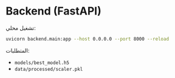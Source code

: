 
# ‎Backend (FastAPI)‎

تشغيل محلي:
```bash
uvicorn backend.main:app --host 0.0.0.0 --port 8000 --reload
```

المتطلبات:
- `models/best_model.h5`
- `data/processed/scaler.pkl`
